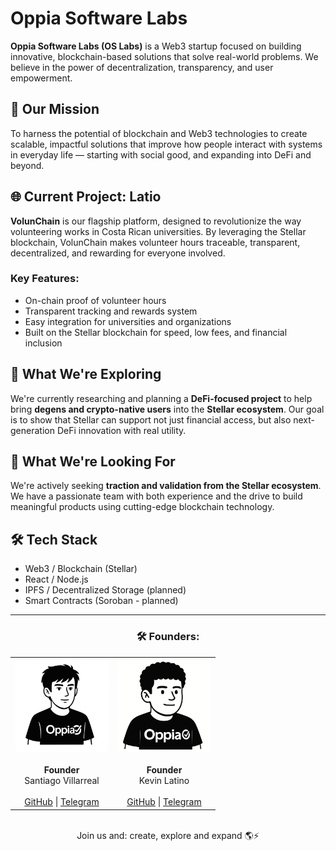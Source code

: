 # Oppia Software Labs

**Oppia Software Labs (OS Labs)** is a Web3 startup focused on building innovative, blockchain-based solutions that solve real-world problems. We believe in the power of decentralization, transparency, and user empowerment.

## 🚀 Our Mission

To harness the potential of blockchain and Web3 technologies to create scalable, impactful solutions that improve how people interact with systems in everyday life — starting with social good, and expanding into DeFi and beyond.

## 🌐 Current Project: Latio

**VolunChain** is our flagship platform, designed to revolutionize the way volunteering works in Costa Rican universities. By leveraging the Stellar blockchain, VolunChain makes volunteer hours traceable, transparent, decentralized, and rewarding for everyone involved.

### Key Features:
- On-chain proof of volunteer hours  
- Transparent tracking and rewards system  
- Easy integration for universities and organizations  
- Built on the Stellar blockchain for speed, low fees, and financial inclusion  

## 🧠 What We're Exploring

We're currently researching and planning a **DeFi-focused project** to help bring **degens and crypto-native users** into the **Stellar ecosystem**. Our goal is to show that Stellar can support not just financial access, but also next-generation DeFi innovation with real utility.

## 🚧 What We're Looking For

We're actively seeking **traction and validation from the Stellar ecosystem**. We have a passionate team with both experience and the drive to build meaningful products using cutting-edge blockchain technology.

## 🛠️ Tech Stack

- Web3 / Blockchain (Stellar)  
- React / Node.js  
- IPFS / Decentralized Storage (planned)  
- Smart Contracts (Soroban - planned)  

---

<h3 align="center">🛠️ Founders:</h3>
<table align="center" cellpadding="10">
  <tr>
    <td align="center">
      <img src="./WhatsApp Image 2025-04-24 at 22.12.17.jpeg" alt="Santiago Villarreal" width="150" style="border-radius: 8px;" />
      <br /><br />
      <strong>Founder</strong>
      <br />
      <span>Santiago Villarreal</span>
      <br /><br />
      <a href="https://github.com/Villarley" target="_blank">GitHub</a> | 
      <a href="https://t.me/villarley" target="_blank">Telegram</a>
    </td>
    <td align="center">
      <img src="./Kevin.jpeg" alt="Kevin Latino" width="150" style="border-radius: 8px;" />
      <br /><br />
      <strong>Founder</strong>
      <br />
      <span>Kevin Latino</span>
      <br /><br />
      <a href="https://github.com/KevinLatino" target="_blank">GitHub</a> | 
      <a href="https://t.me/kevlatino" target="_blank">Telegram</a>
    </td>
  </tr>
</table>


<br>

<div align="center">
Join us and: create, explore and expand 🌎⚡️
</div>
